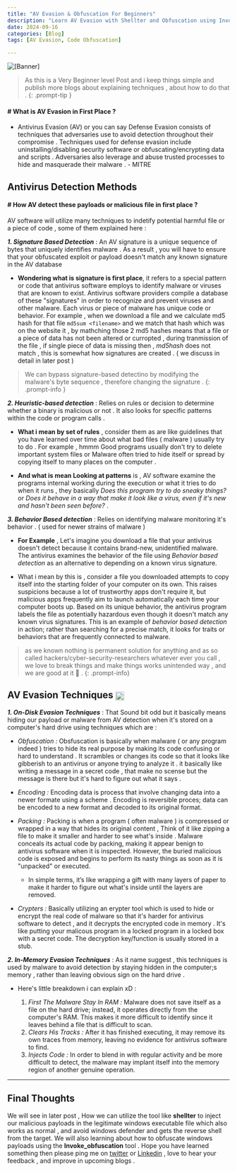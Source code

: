 ```yaml
---
title: "AV Evasion & Obfuscation For Beginners"
description: "Learn AV Evasion with Shellter and Obfuscation using Invoke-Obfuscation"
date: 2024-09-16
categories: [Blog]
tags: [AV Evasion, Code Obfuscation]

---
```


![[Banner]](https://i.imghippo.com/files/3nhQK1726511831.gif)


> As this is a Very Beginner level Post and i keep things simple and publish more blogs about explaining techniques , about  how to do that .
{: .prompt-tip }

#### # What is AV Evasion in First Place ? 

+ Antivirus Evasion (AV) or you can say  Defense Evasion consists of techniques that adversaries use to avoid detection throughout their compromise . Techniques used for defense evasion include uninstalling/disabling security software or obfuscating/encrypting data and scripts . Adversaries also leverage and abuse trusted processes to hide and masquerade their malware . - MITRE 


## Antivirus Detection Methods


#### # How AV detect these payloads or malicious file in first place ?

AV software will utilize many techniques to indetify potential harmful file or a piece of code , some of them explained here :

***1. Signature Based Detection*** : An AV signature is a unique sequence of bytes that uniquely identifies malware . As a result , you will have to ensure that your obfuscated exploit or payload doesn't match any known signature in the AV database 

+ **Wondering what is signature is first place**, it refers to a special pattern or code that antivirus software employs to identify malware or viruses that are known to exist. Antivirus software providers compile a database of these "signatures" in order to recognize and prevent viruses and other malware. Each virus or piece of malware has unique code or behavior. For example , when we download a file and we calculate md5 hash for that file `md5sum <filename>` and we match that hash which was on the website it , by mathching those 2 md5 hashes means that a file or a piece of data has not been altered or curropted , during tranmission of the file  , if single piece of data is missing then , _md5hash_ does not match , this is somewhat how signatures are created . ( we discuss in detail in later post )


> We can bypass signature-based detectino by modifying the malware's byte sequence , therefore changing the signature .
{: .prompt-info }



***2. Heuristic-based detection*** : Relies on rules or decision to determine whether a binary is malicious or not . It also looks for specific patterns within the code or program calls . 

+ **What i mean by set of rules** , consider them as are like guidelines that you have learned over time about what bad files ( malware ) usually try to do . For example , hmmm Good programs usually don't try to delete important system files or Malware often tried to hide itself or spread by copying itself to many places on the computer . 

+ **And what is mean Looking at patterns** is , AV software examine the programs internal working during the execution or what it tries to do when it runs , they basically _Does this program try to do sneaky things?_ or _Does it behave in a way that make it look like a virus, even if it's new and hasn't been seen before?_ .



***3. Behavior Based detection*** : Relies on identifying malware monitoring it's behavior . ( used for newer strains of malware )

+ **For Example** , Let's imagine you download a file that your antivirus doesn't detect because it contains brand-new, unidentified malware. The antivirus examines the behavior of the file using _Behavior based detection_ as an alternative to depending on a known virus signature.

+ What i mean by this is , consider a file you downloaded attempts to copy itself into the starting folder of your computer on its own. This raises suspicions because a lot of trustworthy apps don't require it, but malicious apps frequently aim to launch automatically each time your computer boots up. Based on its unique behavior, the antivirus program labels the file as potentially hazardous even though it doesn't match any known virus signatures. This is an example of _behavior based detection_ in action; rather than searching for a precise match, it looks for traits or behaviors that are frequently connected to malware.

> as we known nothing is permanent solution for anything and as so called hackers/cyber-security-researchers whatever ever you call , we love to break things and make things works unintended way , and we are good at it 🗿 . 
{: .prompt-info}


## AV Evasion Techniques <img src="https://i.imghippo.com/files/hgSLq1726508638.gif" alt="AV Evasion Techniques GIF" style="vertical-align: middle; width: 20px; height: 20px;">

***1. On-Disk Evasion Techniques*** : That Sound bit odd but it basically means hiding our payload or malware from AV detection when it's stored on a computer's hard drive using techniques which are :

+ *Obfuscation :* Obsfuscation is basically when malware ( or any program indeed ) tries to hide its real purpose by making its code confusing or hard to understand . It scrambles or changes its code so that it looks like gibberish to an antivirus or anyone trying to analyze it . it basically like writing a message in a secret code , that make no scense but the message is there but it's hard to figure out what it says . 

+ *Encoding :* Encoding data is process that involve changing data into a newer formate using a scheme . Encoding is reversible proces; data can be encoded to a new format and decoded to its original format. 

+ *Packing :* Packing is when a program ( often malware ) is compressed or wrapped in a way that hides its original content , Think of it like zipping a file to make it smaller and harder to see what's inside . Malware conceals its actual code by packing, making it appear benign to antivirus software when it is inspected. However, the buried malicious code is exposed and begins to perform its nasty things as soon as it is "unpacked" or executed.

    + In simple terms, it’s like wrapping a gift with many layers of paper to make it harder to figure out what's inside until the layers are removed.

+ *Crypters :* Basically utilizing an erypter tool which is used to hide or encrypt the real code of malware so that it's harder for antivirus software to detect , and it decrypts the encrypted code in memory . It's like putting your malicous program in a locked program in a locked box with a secret code. The decryption key/function is usually stored in a stub. 


***2. In-Memory Evasion Techniques*** : As it name suggest , this techniques is used by malware to avoid detection by staying hidden in the computer;s memory , rather than leaving obvious sign on the hard drive . 

+ Here's little breakdown i can explain xD :
  
  1. *First The Malware Stay In RAM :* Malware does not save itself as a file on the hard drive; instead, it operates directly from the computer's RAM. This makes it more difficult to identify since it leaves behind a file that is difficult to scan.
  2. *Clears His Tracks :* After it has finished executing, it may remove its own traces from memory, leaving no evidence for antivirus software to find.
  3. *Injects Code :* In order to blend in with regular activity and be more difficult to detect, the malware may implant itself into the memory region of another genuine operation.

--------------------------------------------------------------------------------------

## Final Thoughts 

 We will see in later post , How we can utilize the tool like **shellter** to inject our malicious payloads in the legitimate windows executable file which also works as normal , and avoid windows defender and gets the reverse shell from the target. We will also learning about how to obfuscate windows payloads using the **Invoke_obfuscation** tool . Hope you have learned something then please ping me on [twitter](https://twitter.com/archtrmntor) or [Linkedin](https://www.linkedin.com/in/hitesh-sharma-413862245) , love to hear your feedback , and improve in upcoming blogs .


